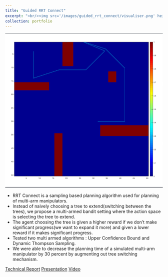 ```yaml
---
title: "Guided RRT Connect"
excerpt: "<br/><img src='/images/guided_rrt_connect/visualiser.png' height = '200' width='200'>"
collection: portfolio
---
```


<img src="/images/guided_rrt_connect/visualiser.png">

* RRT Connect is a sampling based planning algorithm used for planning of multi-arm manipulators.
* Instead of naively choosing a tree to extend(switching between the trees), we propose a multi-armed bandit setting where the action space is selecting the tree to extend.
* The agent choosing the tree is given a higher reward if we don’t make significant progress(we want to expand it more) and given a lower reward if it makes significant progress.
* Tested two multi armed algorithms : Upper Confidence Bound and Dynamic Thompson Sampling.
* We were able to decrease the planning time of a simulated multi-arm manipulator by 30 percent by augmenting out tree switching mechanism.

[Technical Report](https://drive.google.com/file/d/1dL9yRUegyA_MQ0bju2H_RrLtYSXdYZES/view?usp=sharing "Technical Report")
[Presentation](https://drive.google.com/file/d/1vOuCVcyK-tOiROwCqBsHiSI9hkF7wXcc/view?usp=sharing "Presentation")
[Video](https://www.youtube.com/watch?v=PbfxSmOMLOU&feature=youtu.be "Video")

